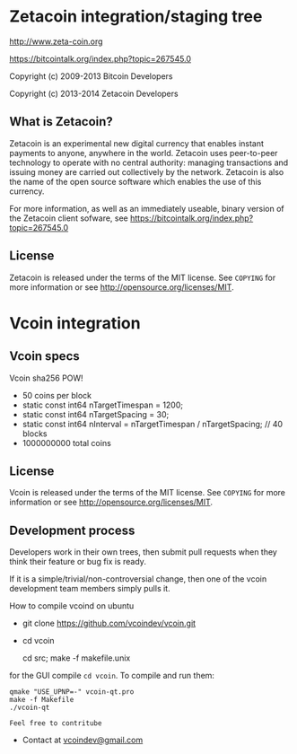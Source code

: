 Zetacoin integration/staging tree
=================================

http://www.zeta-coin.org

https://bitcointalk.org/index.php?topic=267545.0

Copyright (c) 2009-2013 Bitcoin Developers

Copyright (c) 2013-2014 Zetacoin Developers

What is Zetacoin?
----------------

Zetacoin is an experimental new digital currency that enables instant payments to
anyone, anywhere in the world. Zetacoin uses peer-to-peer technology to operate
with no central authority: managing transactions and issuing money are carried
out collectively by the network. Zetacoin is also the name of the open source
software which enables the use of this currency.

For more information, as well as an immediately useable, binary version of
the Zetacoin client sofware, see https://bitcointalk.org/index.php?topic=267545.0

License
-------

Zetacoin is released under the terms of the MIT license. See `COPYING` for more
information or see http://opensource.org/licenses/MIT.

Vcoin integration
================================

Vcoin specs
----------------

Vcoin sha256 POW!
- 50 coins per block
- static const int64 nTargetTimespan = 1200; 
- static const int64 nTargetSpacing = 30; 
- static const int64 nInterval = nTargetTimespan / nTargetSpacing; // 40 blocks
- 1000000000 total coins


License
-------

Vcoin is released under the terms of the MIT license. See `COPYING` for more
information or see http://opensource.org/licenses/MIT.

Development process
-------------------

Developers work in their own trees, then submit pull requests when they think
their feature or bug fix is ready.

If it is a simple/trivial/non-controversial change, then one of the vcoin
development team members simply pulls it.

How to compile vcoind on ubuntu 

- git clone https://github.com/vcoindev/vcoin.git
- cd vcoin 


    cd src; make -f makefile.unix 


 for the GUI compile `cd vcoin`. To compile and run them:
 

    qmake "USE_UPNP=-" vcoin-qt.pro
    make -f Makefile
    ./vcoin-qt
    
    Feel free to contritube

- Contact at vcoindev@gmail.com

